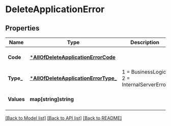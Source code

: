 # DeleteApplicationError

## Properties
Name | Type | Description | Notes
------------ | ------------- | ------------- | -------------
**Code** | [***AllOfDeleteApplicationErrorCode**](AllOfDeleteApplicationErrorCode.md) |  | [optional] [default to null]
**Type_** | [***AllOfDeleteApplicationErrorType_**](AllOfDeleteApplicationErrorType_.md) |   1 &#x3D; BusinessLogic  2 &#x3D; InternalServerError | [optional] [default to null]
**Values** | **map[string]string** |  | [optional] [default to null]

[[Back to Model list]](../README.md#documentation-for-models) [[Back to API list]](../README.md#documentation-for-api-endpoints) [[Back to README]](../README.md)

